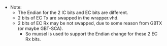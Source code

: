 - Note: 
  + The Endian for the 2 IC bits and EC bits are different.
  + 2 bits of EC Tx are swapped in the wrapper.vhd. 
  + 2 bits of EC Rx may be not swapped, due to some reason from GBTX (or maybe GBT-SCA).
  	 * So muxsel is used to support the Endian change for these 2 EC Rx bits.